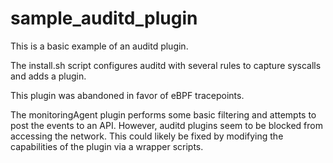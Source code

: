 # sample_auditd_plugin

This is a basic example of an auditd plugin. 

The install.sh script configures auditd with several rules to capture syscalls and adds a plugin.

This plugin was abandoned in favor of eBPF tracepoints.

The monitoringAgent plugin performs some basic filtering and attempts to post the events to an API. However, auditd plugins seem to be blocked from accessing the network. This could likely be fixed by modifying the capabilities of the plugin via a wrapper scripts.

